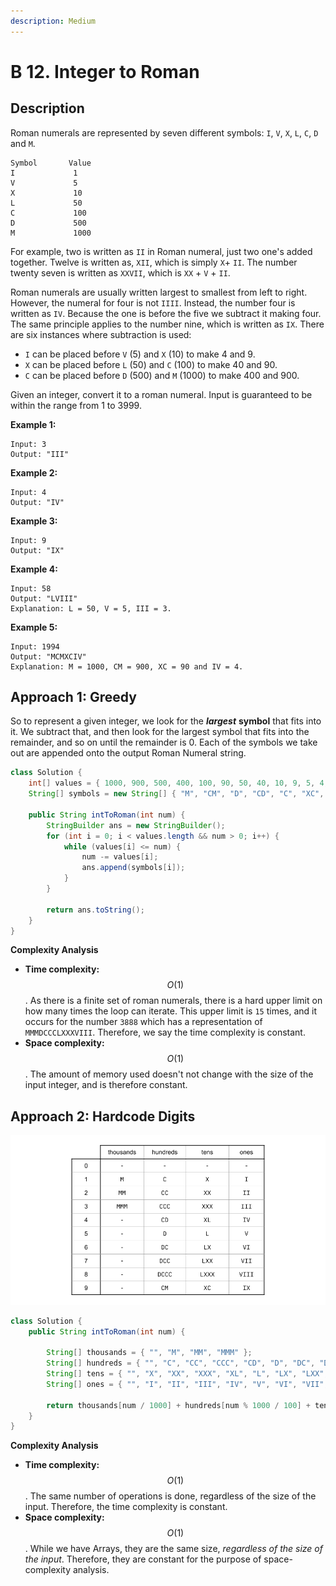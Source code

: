 ```yaml
---
description: Medium
---
```


# B 12. Integer to Roman

## Description

Roman numerals are represented by seven different symbols: `I`, `V`, `X`, `L`, `C`, `D` and `M`.

```text
Symbol       Value
I             1
V             5
X             10
L             50
C             100
D             500
M             1000
```

For example, two is written as `II` in Roman numeral, just two one's added together. Twelve is written as, `XII`, which is simply `X`+ `II`. The number twenty seven is written as `XXVII`, which is `XX` + `V` + `II`.

Roman numerals are usually written largest to smallest from left to right. However, the numeral for four is not `IIII`. Instead, the number four is written as `IV`. Because the one is before the five we subtract it making four. The same principle applies to the number nine, which is written as `IX`. There are six instances where subtraction is used:

* `I` can be placed before `V` \(5\) and `X` \(10\) to make 4 and 9. 
* `X` can be placed before `L` \(50\) and `C` \(100\) to make 40 and 90. 
* `C` can be placed before `D` \(500\) and `M` \(1000\) to make 400 and 900.

Given an integer, convert it to a roman numeral. Input is guaranteed to be within the range from 1 to 3999.

**Example 1:**

```text
Input: 3
Output: "III"
```

**Example 2:**

```text
Input: 4
Output: "IV"
```

**Example 3:**

```text
Input: 9
Output: "IX"
```

**Example 4:**

```text
Input: 58
Output: "LVIII"
Explanation: L = 50, V = 5, III = 3.
```

**Example 5:**

```text
Input: 1994
Output: "MCMXCIV"
Explanation: M = 1000, CM = 900, XC = 90 and IV = 4.
```

## Approach 1: Greedy

So to represent a given integer, we look for the _**largest**_ **symbol** that fits into it. We subtract that, and then look for the largest symbol that fits into the remainder, and so on until the remainder is 0. Each of the symbols we take out are appended onto the output Roman Numeral string.

```java
class Solution {
    int[] values = { 1000, 900, 500, 400, 100, 90, 50, 40, 10, 9, 5, 4, 1 };
    String[] symbols = new String[] { "M", "CM", "D", "CD", "C", "XC", "L", "XL", "X", "IX", "V", "IV", "I" };

    public String intToRoman(int num) {
        StringBuilder ans = new StringBuilder();
        for (int i = 0; i < values.length && num > 0; i++) {
            while (values[i] <= num) {
                num -= values[i];
                ans.append(symbols[i]);
            }
        }

        return ans.toString();
    }
}
```

**Complexity Analysis**

* **Time complexity:** $$O(1)$$. As there is a finite set of roman numerals, there is a hard upper limit on how many times the loop can iterate. This upper limit is `15` times, and it occurs for the number `3888` which has a representation of `MMMDCCCLXXXVIII`. Therefore, we say the time complexity is constant.
* **Space complexity:** $$O(1)$$. The amount of memory used doesn't not change with the size of the input integer, and is therefore constant.

## Approach 2: Hardcode Digits

![](../../../.gitbook/assets/image%20%2823%29.png)

```java
class Solution {
    public String intToRoman(int num) {

        String[] thousands = { "", "M", "MM", "MMM" };
        String[] hundreds = { "", "C", "CC", "CCC", "CD", "D", "DC", "DCC", "DCCC", "CM" };
        String[] tens = { "", "X", "XX", "XXX", "XL", "L", "LX", "LXX", "LXXX", "XC" };
        String[] ones = { "", "I", "II", "III", "IV", "V", "VI", "VII", "VIII", "IX" };

        return thousands[num / 1000] + hundreds[num % 1000 / 100] + tens[num % 100 / 10] + ones[num % 10];
    }
}
```

**Complexity Analysis**

* **Time complexity:** $$O(1)$$. The same number of operations is done, regardless of the size of the input. Therefore, the time complexity is constant.
* **Space complexity:** $$O(1)$$. While we have Arrays, they are the same size, _regardless of the size of the input_. Therefore, they are constant for the purpose of space-complexity analysis.

